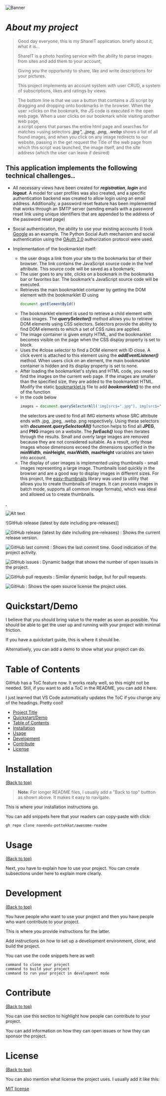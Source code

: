 <!-- Add banner here -->
![Banner](./header.png)

# ***About my project***


> Good day everyone, this is my ShareIT application. briefly about it, what it is...
>
>ShareIT is a photo hosting service with the ability  to parse images from sites and add them to your account, 
>
> Giving you the opportunity to share, like and write descriptions for your pictures.
>
> This project implements an account system with user CRUD, a system of subscriptions, likes and ratings by views.

>The bottom line is that we use a button that contains a JS script
>by dragging and dropping onto bookmarks in the browser. When the user >clicks on the bookmark, the JS code is executed in the open web page.
>When a user clicks on our bookmark while visiting another web page,  
>a script opens that parses the entire html page and searches for matches >using selectors ***.jpg", .jpeg, .png, .webp***
>shows a list of all found images, and when you click on any image
>redirects to our website, passing in the get request the Title of the web 
>page from which this script was launched, the image itself, and the site   
>address (which the user can leave if desired)
>

## This application implements the following technical challenges..

* All necessary views have been created for ***registration***, ***login*** and ***logout***. A model for user profiles was also created, and a specific authentication backend was created to allow login using an email address. Additionally, a password reset feature has been implemented that works through an SMTP server (sending emails with a password reset link using unique identifiers that are appended to the address of the password reset page)

* Social authentication, the ability to use your existing accounts (I took <a href="https://docs.allauth.org/en/latest/socialaccount/providers/google.html">Google</a> as an example. The Python Social Auth mechanism and social authentication using the <a href="https://pypi.org/project/django-allauth/">OAuth 2.0</a> authorization protocol were used.
* Implementation of the bookmarklet itself:
    * the user drags a link from your site to the bookmarks bar of their browser. The link contains the JavaScript source code in the href attribute. This source code will be saved as a bookmark;
    * The user goes to any site, clicks on a bookmark in the bookmarks bar or favorites bar. The bookmark's JavaScript source code will be executed.
    * Retrieves the main bookmarklet container by getting the DOM element with the bookmarklet ID using
        ```javascript
        document.getElementById()
        ```
    * The bookmarklet element is used to retrieve a child element with class images. The ***querySelector()*** method allows you to retrieve DOM elements using CSS selectors. Selectors provide the ability to find DOM elements to which a set of CSS rules are applied.
    * The image container is given empty HTML, and the bookmarklet becomes visible on the page when the CSS display property is set to block.
    * Uses the #close selector to find a DOM element with ID close. A click event is attached to this element using the ***addEventListener()*** method. When users click on an element, the main bookmarklet container is hidden and its display property is set to none.
    * After loading the bookmarklet's styles and HTML code, you need to find the images on the current web page. If the images are smaller than the specified size, they are added to the bookmarklet HTML. Modify the static <a href="https://github.com/collinearen/share-this-project/blob/test_case/share/images/static/js/bookmarklet.js">bookmarklet.js</a> file to add ***bookmarklet()*** to the end of the function
    * In the code below
        ```javascript
        images = document.querySelectorAll('img[src$=".jpg"], img[src$=".jpeg"], img[src$=".png"], img[src$=".webp"]');
        ```
        the selectors are used to find all IMG elements whose SRC attribute ends with .jpg, .jpeg, .webp. png respectively. Using these selectors with ***document.querySelectorAll()*** function helps to find all **JPEG**, and **PNG** images on a website. The ***forEach()*** loop then iterates through the results. Small and overly large images are removed because they are not considered suitable. As a result, only those images whose dimensions exceed the dimensions specified in the **minWidth**, **minHeight**, **maxWidth**, **maxHeight** variables are taken into account.
    * The display of user images is implemented using thumbnails - small images representing a large image. Thumbnails load quickly in the browser and are a good way to display images in different sizes. For this project, the <a href="https://pypi.org/project/easy-thumbnails/">easy-thumbnails</a> library was used (a utility that allows you to create thumbnails of images. It can process images in batch mode, supports all common image formats), which was ideal and allowed us to create thumbnails.


,

![Alt text](image-1.png)







<!-- Add badges with link to Shields IO -->
![GitHub release (latest by date including pre-releases)] 

![GitHub release (latest by date including pre-releases)](https://img.shields.io/github/v/release/navendu-pottekkat/awesome-readme?include_prereleases)
: Shows the current release version.

![GitHub last commit](https://img.shields.io/github/last-commit/navendu-pottekkat/awesome-readme)
: Shows the last commit time. Good indication of the project activity.

![GitHub issues](https://img.shields.io/github/issues-raw/navendu-pottekkat/awesome-readme)
: Dynamic badge that shows the number of open issues in the project.

![GitHub pull requests](https://img.shields.io/github/issues-pr/navendu-pottekkat/awesome-readme)
: Similar dynamic badge, but for pull requests.

![GitHub](https://img.shields.io/github/license/navendu-pottekkat/awesome-readme)
: Shows the open source license the project uses.

# Quickstart/Demo

<!-- Add a demo for your project -->

I believe that you should bring value to the reader as soon as possible. You should be able to get the user up and running with your project with minimal friction.

If you have a quickstart guide, this is where it should be.

Alternatively, you can add a demo to show what your project can do.

# Table of Contents

GitHub has a ToC feature now. It works really well, so this might not be needed. Still, if you want to add a ToC in the README, you can add it here.

I just learned that VS Code automatically updates the ToC if you change any of the headings. Pretty cool!

- [Project Title](#project-title)
- [Quickstart/Demo](#quickstartdemo)
- [Table of Contents](#table-of-contents)
- [Installation](#installation)
- [Usage](#usage)
- [Development](#development)
- [Contribute](#contribute)
- [License](#license)

# Installation
[(Back to top)](#table-of-contents)

> **Note**: For longer README files, I usually add a "Back to top" buttton as shown above. It makes it easy to navigate.

This is where your installation instructions go.

You can add snippets here that your readers can copy-paste with click:

```shell
gh repo clone navendu-pottekkat/awesome-readme
```

# Usage
[(Back to top)](#table-of-contents)

Next, you have to explain how to use your project. You can create subsections under here to explain more clearly.

# Development
[(Back to top)](#table-of-contents)

You have people who want to use your project and then you have people who want contribute to your project.

This is where you provide instructions for the latter.

Add instructions on how to set up a development environment, clone, and build the project.

You can use the code snippets here as well:

```shell
command to clone your project
command to build your project
command to run your project in development mode
```


# Contribute
[(Back to top)](#table-of-contents)

You can use this section to highlight how people can contribute to your project.

You can add information on how they can open issues or how they can sponsor the project.

# License
[(Back to top)](#table-of-contents)

You can also mention what license the project uses. I usually add it like this:

[MIT license](./LICENSE)
